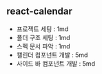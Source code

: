 ## react-calendar

-   프로젝트 세팅 : 1md
-   폴더 구조 세팅 : 1md
-   스펙 문서 파악 : 1md
-   캘린더 컴포넌트 개발 : 5md
-   사이드 바 컴포넌트 개발 : 5md
